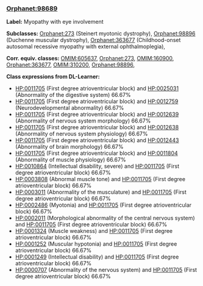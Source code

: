 
### [Orphanet:98689](http://www.orpha.net/ORDO/Orphanet_98689)
**Label:** Myopathy with eye involvement

**Subclasses:** [Orphanet:273](http://www.orpha.net/ORDO/Orphanet_273) (Steinert myotonic dystrophy), [Orphanet:98896](http://www.orpha.net/ORDO/Orphanet_98896) (Duchenne muscular dystrophy), [Orphanet:363677](http://www.orpha.net/ORDO/Orphanet_363677) (Childhood-onset autosomal recessive myopathy with external ophthalmoplegia), 

**Corr. equiv. classes:** [OMIM:605637](http://purl.obolibrary.org/obo/OMIM_605637), [Orphanet:273](http://www.orpha.net/ORDO/Orphanet_273), [OMIM:160900](http://purl.obolibrary.org/obo/OMIM_160900), [Orphanet:363677](http://www.orpha.net/ORDO/Orphanet_363677), [OMIM:310200](http://purl.obolibrary.org/obo/OMIM_310200), [Orphanet:98896](http://www.orpha.net/ORDO/Orphanet_98896), 

**Class expressions from DL-Learner:**

- [HP:0011705](http://purl.obolibrary.org/obo/HP_0011705) (First degree atrioventricular block) and [HP:0025031](http://purl.obolibrary.org/obo/HP_0025031) (Abnormality of the digestive system) 66.67%
- [HP:0011705](http://purl.obolibrary.org/obo/HP_0011705) (First degree atrioventricular block) and [HP:0012759](http://purl.obolibrary.org/obo/HP_0012759) (Neurodevelopmental abnormality) 66.67%
- [HP:0011705](http://purl.obolibrary.org/obo/HP_0011705) (First degree atrioventricular block) and [HP:0012639](http://purl.obolibrary.org/obo/HP_0012639) (Abnormality of nervous system morphology) 66.67%
- [HP:0011705](http://purl.obolibrary.org/obo/HP_0011705) (First degree atrioventricular block) and [HP:0012638](http://purl.obolibrary.org/obo/HP_0012638) (Abnormality of nervous system physiology) 66.67%
- [HP:0011705](http://purl.obolibrary.org/obo/HP_0011705) (First degree atrioventricular block) and [HP:0012443](http://purl.obolibrary.org/obo/HP_0012443) (Abnormality of brain morphology) 66.67%
- [HP:0011705](http://purl.obolibrary.org/obo/HP_0011705) (First degree atrioventricular block) and [HP:0011804](http://purl.obolibrary.org/obo/HP_0011804) (Abnormality of muscle physiology) 66.67%
- [HP:0010864](http://purl.obolibrary.org/obo/HP_0010864) (Intellectual disability, severe) and [HP:0011705](http://purl.obolibrary.org/obo/HP_0011705) (First degree atrioventricular block) 66.67%
- [HP:0003808](http://purl.obolibrary.org/obo/HP_0003808) (Abnormal muscle tone) and [HP:0011705](http://purl.obolibrary.org/obo/HP_0011705) (First degree atrioventricular block) 66.67%
- [HP:0003011](http://purl.obolibrary.org/obo/HP_0003011) (Abnormality of the musculature) and [HP:0011705](http://purl.obolibrary.org/obo/HP_0011705) (First degree atrioventricular block) 66.67%
- [HP:0002486](http://purl.obolibrary.org/obo/HP_0002486) (Myotonia) and [HP:0011705](http://purl.obolibrary.org/obo/HP_0011705) (First degree atrioventricular block) 66.67%
- [HP:0002011](http://purl.obolibrary.org/obo/HP_0002011) (Morphological abnormality of the central nervous system) and [HP:0011705](http://purl.obolibrary.org/obo/HP_0011705) (First degree atrioventricular block) 66.67%
- [HP:0001324](http://purl.obolibrary.org/obo/HP_0001324) (Muscle weakness) and [HP:0011705](http://purl.obolibrary.org/obo/HP_0011705) (First degree atrioventricular block) 66.67%
- [HP:0001252](http://purl.obolibrary.org/obo/HP_0001252) (Muscular hypotonia) and [HP:0011705](http://purl.obolibrary.org/obo/HP_0011705) (First degree atrioventricular block) 66.67%
- [HP:0001249](http://purl.obolibrary.org/obo/HP_0001249) (Intellectual disability) and [HP:0011705](http://purl.obolibrary.org/obo/HP_0011705) (First degree atrioventricular block) 66.67%
- [HP:0000707](http://purl.obolibrary.org/obo/HP_0000707) (Abnormality of the nervous system) and [HP:0011705](http://purl.obolibrary.org/obo/HP_0011705) (First degree atrioventricular block) 66.67%


